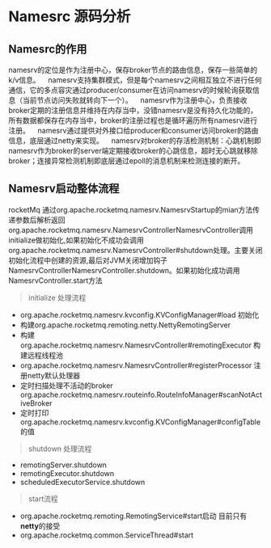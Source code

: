 # Namesrc 源码分析

## Namesrc的作用

namesrv的定位是作为注册中心，保存broker节点的路由信息，保存一些简单的k/v信息。    namesrv支持集群模式，但是每个namesrv之间相互独立不进行任何通信，它的多点容灾通过producer/consumer在访问namesrv的时候轮询获取信息（当前节点访问失败就转向下一个）。    namesrv作为注册中心，负责接收broker定期的注册信息并维持在内存当中，没错namesrv是没有持久化功能的，所有数据都保存在内存当中，broker的注册过程也是循环遍历所有namesrv进行注册。    namesrv通过提供对外接口给producer和consumer访问broker的路由信息，底层通过netty来实现。    namesrv对broker的存活检测机制：心跳机制即namesrv作为broker的server端定期接收broker的心跳信息，超时无心跳就移除broker；连接异常检测机制即底层通过epoll的消息机制来检测连接的断开。

## Namesrv启动整体流程

rocketMq 通过org.apache.rocketmq.namesrv.NamesrvStartup的mian方法传递参数后解析返回org.apache.rocketmq.namesrv.NamesrvControllerNamesrvController调用
initialize做初始化,如果初始化不成功会调用org.apache.rocketmq.namesrv.NamesrvController#shutdown处理。主要关闭初始化流程中创建的资源,最后对JVM关闭增加钩子 NamesrvControllerNamesrvController.shutdown。如果初始化成功调用NamesrvController.start方法

>initialize 处理流程

- org.apache.rocketmq.namesrv.kvconfig.KVConfigManager#load 初始化
- 构建org.apache.rocketmq.remoting.netty.NettyRemotingServer
- 构建org.apache.rocketmq.namesrv.NamesrvController#remotingExecutor 构建远程线程池
- org.apache.rocketmq.namesrv.NamesrvController#registerProcessor 注册netty默认处理器
- 定时扫描处理不活动的broker org.apache.rocketmq.namesrv.routeinfo.RouteInfoManager#scanNotActiveBroker
- 定时打印org.apache.rocketmq.namesrv.kvconfig.KVConfigManager#configTable的值
  
>shutdown 处理流程

- remotingServer.shutdown
- remotingExecutor.shutdown
- scheduledExecutorService.shutdown

>start流程

- org.apache.rocketmq.remoting.RemotingService#start启动 目前只有**netty**的接受
- org.apache.rocketmq.common.ServiceThread#start